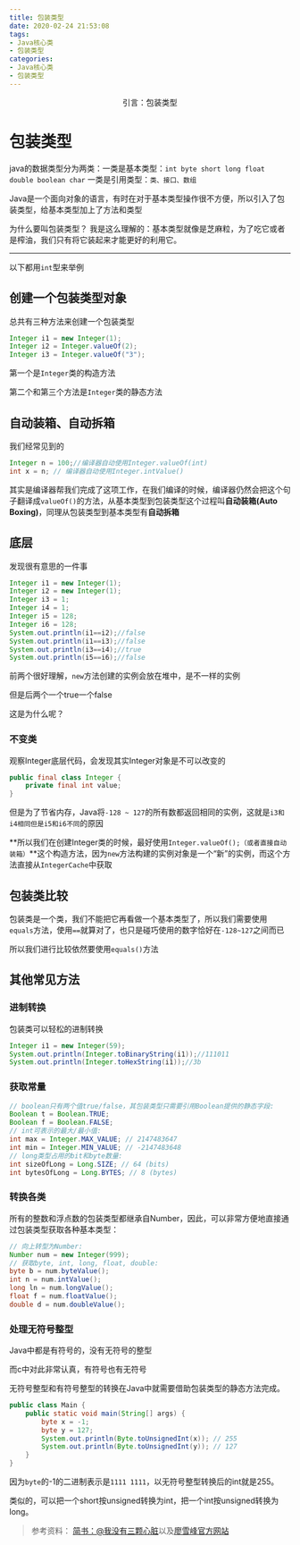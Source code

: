 ```yaml
---
title: 包装类型
date: 2020-02-24 21:53:08
tags:
- Java核心类
- 包装类型
categories:
- Java核心类
- 包装类型
---
```


<center>
引言：包装类型
</center>

<!--more-->

# 包装类型

java的数据类型分为两类：一类是基本类型：`int byte short long float double boolean char`
一类是引用类型：`类、接口、数组`

Java是一个面向对象的语言，有时在对于基本类型操作很不方便，所以引入了包装类型，给基本类型加上了方法和类型

为什么要叫包装类型？
我是这么理解的：基本类型就像是芝麻粒，为了吃它或者是榨油，我们只有将它装起来才能更好的利用它。

---

以下都用`int`型来举例

## 创建一个包装类型对象
总共有三种方法来创建一个包装类型
```java
Integer i1 = new Integer(1);
Integer i2 = Integer.valueOf(2);
Integer i3 = Integer.valueOf("3");
```
第一个是`Integer`类的构造方法

第二个和第三个方法是`Integer`类的静态方法


## 自动装箱、自动拆箱
我们经常见到的
```java
Integer n = 100;//编译器自动使用Integer.valueOf(int)
int x = n; // 编译器自动使用Integer.intValue()
```
其实是编译器帮我们完成了这项工作，在我们编译的时候，编译器仍然会把这个句子翻译成`valueOf()`的方法，从基本类型到包装类型这个过程叫**自动装箱(Auto Boxing)**，同理从包装类型到基本类型有**自动拆箱**


## 底层
发现很有意思的一件事
```java
Integer i1 = new Integer(1);
Integer i2 = new Integer(1);
Integer i3 = 1;
Integer i4 = 1;
Integer i5 = 128;
Integer i6 = 128;
System.out.println(i1==i2);//false
System.out.println(i1==i3);//false
System.out.println(i3==i4);//true
System.out.println(i5==i6);//false
```
前两个很好理解，`new`方法创建的实例会放在堆中，是不一样的实例

但是后两个一个true一个false

这是为什么呢？

### 不变类
观察Integer底层代码，会发现其实Integer对象是不可以改变的
```java
public final class Integer {
    private final int value;
}
```
但是为了节省内存，Java将`-128 ~ 127`的所有数都返回相同的实例，这就是`i3和i4相同但是i5和i6不同`的原因

**所以我们在创建Integer类的时候，最好使用`Integer.valueOf();（或者直接自动装箱）`**这个构造方法，因为`new`方法构建的实例对象是一个“新”的实例，而这个方法直接从`IntegerCache`中获取

## 包装类比较
包装类是一个类，我们不能把它再看做一个基本类型了，所以我们需要使用`equals`方法，使用`==`就算对了，也只是碰巧使用的数字恰好在`-128~127`之间而已

所以我们进行比较依然要使用`equals()`方法

## 其他常见方法
### 进制转换
包装类可以轻松的进制转换
```java
Integer i1 = new Integer(59);
System.out.println(Integer.toBinaryString(i1));//111011
System.out.println(Integer.toHexString(i1));//3b
```

### 获取常量
```java
// boolean只有两个值true/false，其包装类型只需要引用Boolean提供的静态字段:
Boolean t = Boolean.TRUE;
Boolean f = Boolean.FALSE;
// int可表示的最大/最小值:
int max = Integer.MAX_VALUE; // 2147483647
int min = Integer.MIN_VALUE; // -2147483648
// long类型占用的bit和byte数量:
int sizeOfLong = Long.SIZE; // 64 (bits)
int bytesOfLong = Long.BYTES; // 8 (bytes)
```
### 转换各类
所有的整数和浮点数的包装类型都继承自Number，因此，可以非常方便地直接通过包装类型获取各种基本类型：
```java
// 向上转型为Number:
Number num = new Integer(999);
// 获取byte, int, long, float, double:
byte b = num.byteValue();
int n = num.intValue();
long ln = num.longValue();
float f = num.floatValue();
double d = num.doubleValue();
```

### 处理无符号整型
Java中都是有符号的，没有无符号的整型

而c中对此非常认真，有符号也有无符号

无符号整型和有符号整型的转换在Java中就需要借助包装类型的静态方法完成。

```java
public class Main {
    public static void main(String[] args) {
        byte x = -1;
        byte y = 127;
        System.out.println(Byte.toUnsignedInt(x)); // 255
        System.out.println(Byte.toUnsignedInt(y)); // 127
    }
}
```
因为`byte`的-1的二进制表示是`1111 1111`，以无符号整型转换后的int就是255。

类似的，可以把一个short按unsigned转换为int，把一个int按unsigned转换为long。

> 参考资料：
[简书：@我没有三颗心脏](https://www.jianshu.com/p/30ff1769d03b)以及[廖雪峰官方网站](https://www.liaoxuefeng.com/wiki/1252599548343744/1260473794166400)